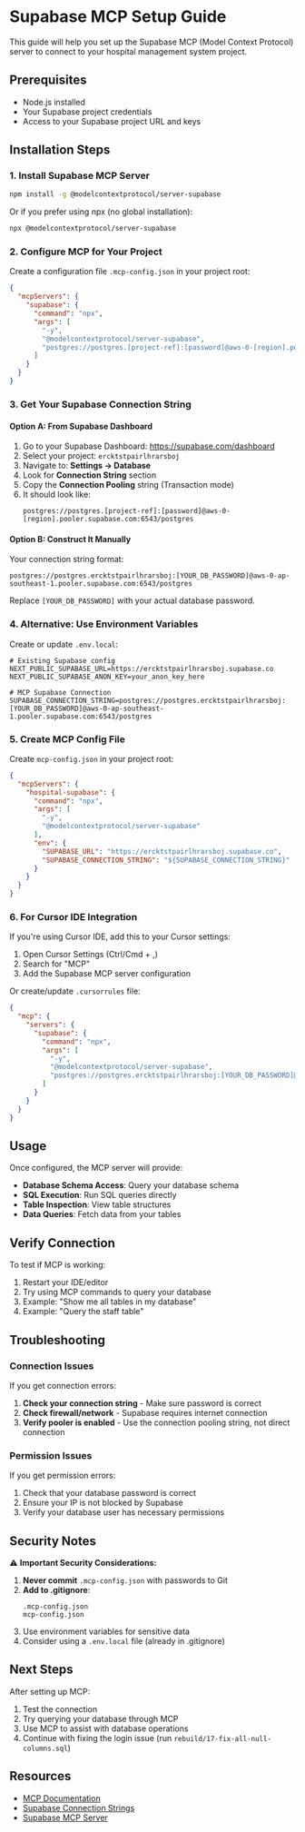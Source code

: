 # Supabase MCP Setup Guide

This guide will help you set up the Supabase MCP (Model Context Protocol) server to connect to your hospital management system project.

## Prerequisites

- Node.js installed
- Your Supabase project credentials
- Access to your Supabase project URL and keys

## Installation Steps

### 1. Install Supabase MCP Server

```bash
npm install -g @modelcontextprotocol/server-supabase
```

Or if you prefer using npx (no global installation):
```bash
npx @modelcontextprotocol/server-supabase
```

### 2. Configure MCP for Your Project

Create a configuration file `.mcp-config.json` in your project root:

```json
{
  "mcpServers": {
    "supabase": {
      "command": "npx",
      "args": [
        "-y",
        "@modelcontextprotocol/server-supabase",
        "postgres://postgres.[project-ref]:[password]@aws-0-[region].pooler.supabase.com:6543/postgres"
      ]
    }
  }
}
```

### 3. Get Your Supabase Connection String

#### Option A: From Supabase Dashboard
1. Go to your Supabase Dashboard: https://supabase.com/dashboard
2. Select your project: `ercktstpairlhrarsboj`
3. Navigate to: **Settings → Database**
4. Look for **Connection String** section
5. Copy the **Connection Pooling** string (Transaction mode)
6. It should look like:
   ```
   postgres://postgres.[project-ref]:[password]@aws-0-[region].pooler.supabase.com:6543/postgres
   ```

#### Option B: Construct It Manually
Your connection string format:
```
postgres://postgres.ercktstpairlhrarsboj:[YOUR_DB_PASSWORD]@aws-0-ap-southeast-1.pooler.supabase.com:6543/postgres
```

Replace `[YOUR_DB_PASSWORD]` with your actual database password.

### 4. Alternative: Use Environment Variables

Create or update `.env.local`:

```env
# Existing Supabase config
NEXT_PUBLIC_SUPABASE_URL=https://ercktstpairlhrarsboj.supabase.co
NEXT_PUBLIC_SUPABASE_ANON_KEY=your_anon_key_here

# MCP Supabase Connection
SUPABASE_CONNECTION_STRING=postgres://postgres.ercktstpairlhrarsboj:[YOUR_DB_PASSWORD]@aws-0-ap-southeast-1.pooler.supabase.com:6543/postgres
```

### 5. Create MCP Config File

Create `mcp-config.json` in your project root:

```json
{
  "mcpServers": {
    "hospital-supabase": {
      "command": "npx",
      "args": [
        "-y",
        "@modelcontextprotocol/server-supabase"
      ],
      "env": {
        "SUPABASE_URL": "https://ercktstpairlhrarsboj.supabase.co",
        "SUPABASE_CONNECTION_STRING": "${SUPABASE_CONNECTION_STRING}"
      }
    }
  }
}
```

### 6. For Cursor IDE Integration

If you're using Cursor IDE, add this to your Cursor settings:

1. Open Cursor Settings (Ctrl/Cmd + ,)
2. Search for "MCP"
3. Add the Supabase MCP server configuration

Or create/update `.cursorrules` file:

```json
{
  "mcp": {
    "servers": {
      "supabase": {
        "command": "npx",
        "args": [
          "-y",
          "@modelcontextprotocol/server-supabase",
          "postgres://postgres.ercktstpairlhrarsboj:[YOUR_DB_PASSWORD]@aws-0-ap-southeast-1.pooler.supabase.com:6543/postgres"
        ]
      }
    }
  }
}
```

## Usage

Once configured, the MCP server will provide:

- **Database Schema Access**: Query your database schema
- **SQL Execution**: Run SQL queries directly
- **Table Inspection**: View table structures
- **Data Queries**: Fetch data from your tables

## Verify Connection

To test if MCP is working:

1. Restart your IDE/editor
2. Try using MCP commands to query your database
3. Example: "Show me all tables in my database"
4. Example: "Query the staff table"

## Troubleshooting

### Connection Issues

If you get connection errors:

1. **Check your connection string** - Make sure password is correct
2. **Check firewall/network** - Supabase requires internet connection
3. **Verify pooler is enabled** - Use the connection pooling string, not direct connection

### Permission Issues

If you get permission errors:

1. Check that your database password is correct
2. Ensure your IP is not blocked by Supabase
3. Verify your database user has necessary permissions

## Security Notes

⚠️ **Important Security Considerations:**

1. **Never commit** `.mcp-config.json` with passwords to Git
2. **Add to .gitignore**:
   ```
   .mcp-config.json
   mcp-config.json
   ```
3. Use environment variables for sensitive data
4. Consider using a `.env.local` file (already in .gitignore)

## Next Steps

After setting up MCP:

1. Test the connection
2. Try querying your database through MCP
3. Use MCP to assist with database operations
4. Continue with fixing the login issue (run `rebuild/17-fix-all-null-columns.sql`)

## Resources

- [MCP Documentation](https://modelcontextprotocol.io/)
- [Supabase Connection Strings](https://supabase.com/docs/guides/database/connecting-to-postgres)
- [Supabase MCP Server](https://github.com/modelcontextprotocol/servers/tree/main/src/supabase)

